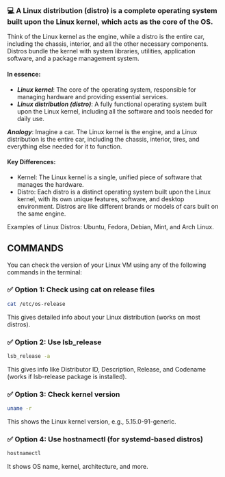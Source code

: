 ### :computer: A Linux distribution (distro) is a complete operating system built upon the Linux kernel, which acts as the core of the OS.

Think of the Linux kernel as the engine, while a distro is the entire car, including the chassis, interior, and all the other necessary components. Distros bundle the kernel with system libraries, utilities, application software, and a package management system.

#### In essence:

* **_Linux kernel_**: The core of the operating system, responsible for managing hardware and providing essential services. 
* **_Linux distribution (distro)_**: A fully functional operating system built upon the Linux kernel, including all the software and tools needed for daily use.

**_Analogy_**: Imagine a car. The Linux kernel is the engine, and a Linux distribution is the entire car, including the chassis, interior, tires, and everything else needed for it to function.

#### Key Differences:

* Kernel: The Linux kernel is a single, unified piece of software that manages the hardware. 
* Distro: Each distro is a distinct operating system built upon the Linux kernel, with its own unique features, software, and desktop environment. Distros are like different brands or models of cars built on the same engine.

Examples of Linux Distros:
Ubuntu, Fedora, Debian, Mint, and Arch Linux.


## COMMANDS 

You can check the version of your Linux VM using any of the following commands in the terminal:

### :white_check_mark: Option 1: Check using cat on release files

```bash
cat /etc/os-release
```

This gives detailed info about your Linux distribution (works on most distros).

### :white_check_mark: Option 2: Use lsb_release
```bash
lsb_release -a
```

This gives info like Distributor ID, Description, Release, and Codename (works if lsb-release package is installed).

### :white_check_mark: Option 3: Check kernel version
```bash
uname -r
```

This shows the Linux kernel version, e.g., 5.15.0-91-generic.

### :white_check_mark: Option 4: Use hostnamectl (for systemd-based distros)
```bash
hostnamectl
```

It shows OS name, kernel, architecture, and more.